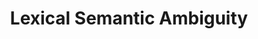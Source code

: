 ---
word: "true"

types: "word"

title: "Lexical Semantic Ambiguity"

categories: ['']

tags: ['Lexical', 'Semantic', 'Ambiguity']

arabic: 'الالتباس الدلالي المعجمي'

arexps: []

enwords: ['Lexical Semantic Ambiguity']

enexps: []

arlexicons: 'ل'

enlexicons: 'L'

authors: ['Ruqayya Roshdy']

translators: ['']

citations: 'مقدمة في حوسبة اللغة العربية'

sources: 'مركز الملك عبدالله بن عبدالعزيز الدولي لخدمة اللغة العربية'

slug: ""
---